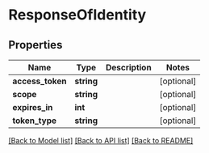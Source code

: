 # ResponseOfIdentity

## Properties

Name | Type | Description | Notes
------------ | ------------- | ------------- | -------------
**access_token** | **string** |  | [optional] 
**scope** | **string** |  | [optional] 
**expires_in** | **int** |  | [optional] 
**token_type** | **string** |  | [optional] 

[[Back to Model list]](../README.md#documentation-for-models) [[Back to API list]](../README.md#documentation-for-api-endpoints) [[Back to README]](../README.md)
